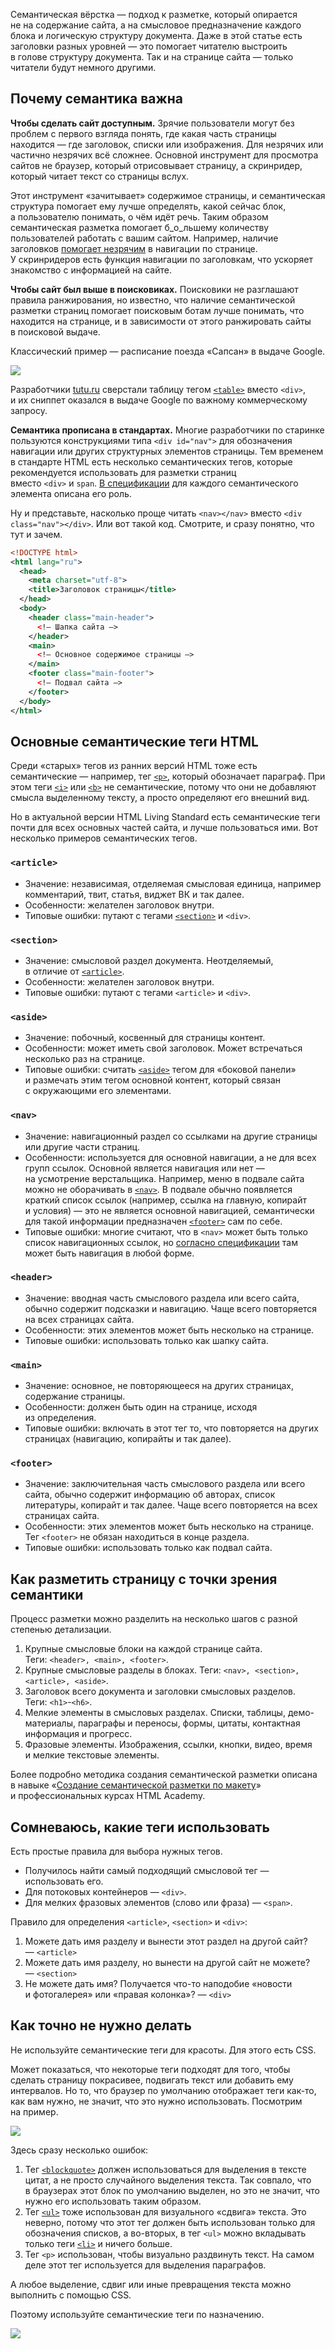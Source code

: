 Семантическая вёрстка — подход к разметке, который опирается не на содержание сайта, а на смысловое предназначение каждого блока и логическую структуру документа. Даже в этой статье есть заголовки разных уровней — это помогает читателю выстроить в голове структуру документа. Так и на странице сайта — только читатели будут немного другими.

## Почему семантика важна

**Чтобы сделать сайт доступным.** Зрячие пользователи могут без проблем с первого взгляда понять, где какая часть страницы находится — где заголовок, списки или изображения. Для незрячих или частично незрячих всё сложнее. Основной инструмент для просмотра сайтов не браузер, который отрисовывает страницу, а скринридер, который читает текст со страницы вслух.

Этот инструмент «зачитывает» содержимое страницы, и семантическая структура помогает ему лучше определять, какой сейчас блок, а пользователю понимать, о чём идёт речь. Таким образом семантическая разметка помогает б_о_льшему количеству пользователей работать с вашим сайтом. Например, наличие заголовков [помогает незрячим](https://htmlacademy.ru/blog/html/accessibility) в навигации по странице. У скринридеров есть функция навигации по заголовкам, что ускоряет знакомство с информацией на сайте.

**Чтобы сайт был выше в поисковиках.** Поисковики не разглашают правила ранжирования, но известно, что наличие семантической разметки страниц помогает поисковым ботам лучше понимать, что находится на странице, и в зависимости от этого ранжировать сайты в поисковой выдаче.

Классический пример — расписание поезда «Сапсан» в выдаче Google.

![](https://cs1.htmlacademy.ru/blog/html/semantics/04dc3548520b5e1640b16b6571cc6182.png)

Разработчики [tutu.ru](http://tutu.ru/) сверстали таблицу тегом [`<table>`](https://htmlacademy.ru/blog/html-tags/table) вместо `<div>`, и их сниппет оказался в выдаче Google по важному коммерческому запросу.

**Семантика прописана в стандартах.** Многие разработчики по старинке пользуются конструкциями типа `<div id="nav">` для обозначения навигации или других структурных элементов страницы. Тем временем в стандарте HTML есть несколько семантических тегов, которые рекомендуется использовать для разметки страниц вместо `<div>` и `span`. [В спецификации](https://www.w3.org/TR/html52/sections.html#the-nav-element) для каждого семантического элемента описана его роль.

Ну и представьте, насколько проще читать `<nav></nav>` вместо `<div class="nav"></div>`. Или вот такой код. Смотрите, и сразу понятно, что тут и зачем.

```xml
<!DOCTYPE html>
<html lang="ru">
  <head>
    <meta charset="utf-8">
    <title>Заголовок страницы</title>
  </head>
  <body>
    <header class="main-header">
      <!— Шапка сайта —>
    </header>
    <main>
      <!— Основное содержимое страницы —>
    </main>
    <footer class="main-footer">
      <!— Подвал сайта —>
    </footer>
  </body>
</html>
```

## Основные семантические теги HTML

Среди «старых» тегов из ранних версий HTML тоже есть семантические — например, тег [`<p>`](https://htmlacademy.ru/blog/html-tags/p), который обозначает параграф. При этом теги [`<i>`](https://htmlacademy.ru/blog/html-tags/i) или [`<b>`](https://htmlacademy.ru/blog/html-tags/b) не семантические, потому что они не добавляют смысла выделенному тексту, а просто определяют его внешний вид.

Но в актуальной версии HTML Living Standard есть семантические теги почти для всех основных частей сайта, и лучше пользоваться ими. Вот несколько примеров семантических тегов.

### `<article>`

- Значение: независимая, отделяемая смысловая единица, например комментарий, твит, статья, виджет ВК и так далее.
- Особенности: желателен заголовок внутри.
- Типовые ошибки: путают с тегами [`<section>`](https://htmlacademy.ru/blog/html-tags/section) и `<div>`.

### `<section>`

- Значение: смысловой раздел документа. Неотделяемый, в отличие от [`<article>`](https://htmlacademy.ru/blog/html-tags/article).
- Особенности: желателен заголовок внутри.
- Типовые ошибки: путают с тегами `<article>` и `<div>`.

### `<aside>`

- Значение: побочный, косвенный для страницы контент.
- Особенности: может иметь свой заголовок. Может встречаться несколько раз на странице.
- Типовые ошибки: считать [`<aside>`](https://htmlacademy.ru/blog/html-tags/aside) тегом для «боковой панели» и размечать этим тегом основной контент, который связан с окружающими его элементами.

### `<nav>`

- Значение: навигационный раздел со ссылками на другие страницы или другие части страниц.
- Особенности: используется для основной навигации, а не для всех групп ссылок. Основной является навигация или нет — на усмотрение верстальщика. Например, меню в подвале сайта можно не оборачивать в [`<nav>`](https://htmlacademy.ru/blog/html-tags/nav). В подвале обычно появляется краткий список ссылок (например, ссылка на главную, копирайт и условия) — это не является основной навигацией, семантически для такой информации предназначен [`<footer>`](https://htmlacademy.ru/blog/html-tags/footer) сам по себе.
- Типовые ошибки: многие считают, что в `<nav>` может быть только список навигационных ссылок, но [согласно спецификации](https://html.spec.whatwg.org/multipage/sections.html#the-nav-element) там может быть навигация в любой форме.

### `<header>`

- Значение: вводная часть смыслового раздела или всего сайта, обычно содержит подсказки и навигацию. Чаще всего повторяется на всех страницах сайта.
- Особенности: этих элементов может быть несколько на странице.
- Типовые ошибки: использовать только как шапку сайта.

### `<main>`

- Значение: основное, не повторяющееся на других страницах, содержание страницы.
- Особенности: должен быть один на странице, исходя из определения.
- Типовые ошибки: включать в этот тег то, что повторяется на других страницах (навигацию, копирайты и так далее).

### `<footer>`

- Значение: заключительная часть смыслового раздела или всего сайта, обычно содержит информацию об авторах, список литературы, копирайт и так далее. Чаще всего повторяется на всех страницах сайта.
- Особенности: этих элементов может быть несколько на странице. Тег `<footer>` не обязан находиться в конце раздела.
- Типовые ошибки: использовать только как подвал сайта.

## Как разметить страницу с точки зрения семантики

Процесс разметки можно разделить на несколько шагов с разной степенью детализации.

1. Крупные смысловые блоки на каждой странице сайта. Теги: `<header>, <main>, <footer>`.
2. Крупные смысловые разделы в блоках. Теги: `<nav>, <section>, <article>, <aside>`.
3. Заголовок всего документа и заголовки смысловых разделов. Теги: `<h1>`-`<h6>`.
4. Мелкие элементы в смысловых разделах. Списки, таблицы, демо-материалы, параграфы и переносы, формы, цитаты, контактная информация и прогресс.
5. Фразовые элементы. Изображения, ссылки, кнопки, видео, время и мелкие текстовые элементы.

Более подробно методика создания семантической разметки описана в навыке «[Создание семантической разметки по макету](https://htmlacademy.ru/skills/semantic-markup)» и профессиональных курсах HTML Academy.

## Сомневаюсь, какие теги использовать

Есть простые правила для выбора нужных тегов.

- Получилось найти самый подходящий смысловой тег — использовать его.
- Для потоковых контейнеров — `<div>`.
- Для мелких фразовых элементов (слово или фраза) — `<span>`.

Правило для определения `<article>`, `<section>` и `<div>`:

1. Можете дать имя разделу и вынести этот раздел на другой сайт? — `<article>`
2. Можете дать имя разделу, но вынести на другой сайт не можете? — `<section>`
3. Не можете дать имя? Получается что-то наподобие «новости и фотогалерея» или «правая колонка»? — `<div>`

## Как точно не нужно делать

Не используйте семантические теги для красоты. Для этого есть CSS.

Может показаться, что некоторые теги подходят для того, чтобы сделать страницу покрасивее, подвигать текст или добавить ему интервалов. Но то, что браузер по умолчанию отображает теги как-то, как вам нужно, не значит, что это нужно использовать. Посмотрим на пример.

![](https://cs1.htmlacademy.ru/blog/html/semantics/d493ede3ff59f0079f867593c866e2b4.png)

Здесь сразу несколько ошибок:

1. Тег [`<blockquote>`](https://htmlacademy.ru/blog/html-tags/blockquote) должен использоваться для выделения в тексте цитат, а не просто случайного выделения текста. Так совпало, что в браузерах этот блок по умолчанию выделен, но это не значит, что нужно его использовать таким образом.
2. Тег [`<ul>`](https://htmlacademy.ru/blog/html-tags/ul) тоже использован для визуального «сдвига» текста. Это неверно, потому что этот тег должен быть использован только для обозначения списков, а во-вторых, в тег `<ul>` можно вкладывать только теги [`<li>`](https://htmlacademy.ru/blog/html-tags/li) и ничего больше.
3. Тег `<p>` использован, чтобы визуально раздвинуть текст. На самом деле этот тег используется для выделения параграфов.

А любое выделение, сдвиг или иные превращения текста можно выполнить с помощью CSS.

Поэтому используйте семантические теги по назначению.

![](https://cs1.htmlacademy.ru/blog/html/semantics/9f09479437385c3a1654bffb74a8e6ff.png)